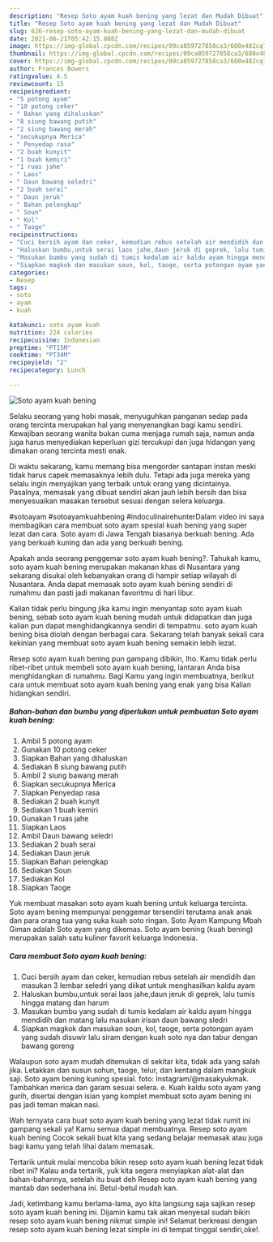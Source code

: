 ```yaml
---
description: "Resep Soto ayam kuah bening yang lezat dan Mudah Dibuat"
title: "Resep Soto ayam kuah bening yang lezat dan Mudah Dibuat"
slug: 626-resep-soto-ayam-kuah-bening-yang-lezat-dan-mudah-dibuat
date: 2021-06-21T05:42:15.888Z
image: https://img-global.cpcdn.com/recipes/09ca859727858ca3/680x482cq70/soto-ayam-kuah-bening-foto-resep-utama.jpg
thumbnail: https://img-global.cpcdn.com/recipes/09ca859727858ca3/680x482cq70/soto-ayam-kuah-bening-foto-resep-utama.jpg
cover: https://img-global.cpcdn.com/recipes/09ca859727858ca3/680x482cq70/soto-ayam-kuah-bening-foto-resep-utama.jpg
author: Frances Bowers
ratingvalue: 4.5
reviewcount: 15
recipeingredient:
- "5 potong ayam"
- "10 potong ceker"
- " Bahan yang dihaluskan"
- "8 siung bawang putih"
- "2 siung bawang merah"
- "secukupnya Merica"
- " Penyedap rasa"
- "2 buah kunyit"
- "1 buah kemiri"
- "1 ruas jahe"
- " Laos"
- " Daun bawang seledri"
- "2 buah serai"
- " Daun jeruk"
- " Bahan pelengkap"
- " Soun"
- " Kol"
- " Taoge"
recipeinstructions:
- "Cuci bersih ayam dan ceker, kemudian rebus setelah air mendidih dan masukan 3 lembar seledri yang diikat untuk menghasilkan kaldu ayam"
- "Haluskan bumbu,untuk serai laos jahe,daun jeruk di geprek, lalu tumis hingga matang dan harum"
- "Masukan bumbu yang sudah di tumis kedalam air kaldu ayam hingga mendidih dan matang lalu masukan irisan daun bawang sledri"
- "Siapkan magkok dan masukan soun, kol, taoge, serta potongan ayam yang sudah disuwir lalu siram dengan kuah soto nya dan tabur dengan bawang goreng"
categories:
- Resep
tags:
- soto
- ayam
- kuah

katakunci: soto ayam kuah 
nutrition: 224 calories
recipecuisine: Indonesian
preptime: "PT15M"
cooktime: "PT34M"
recipeyield: "2"
recipecategory: Lunch

---
```



![Soto ayam kuah bening](https://img-global.cpcdn.com/recipes/09ca859727858ca3/680x482cq70/soto-ayam-kuah-bening-foto-resep-utama.jpg)

Selaku seorang yang hobi masak, menyuguhkan panganan sedap pada orang tercinta merupakan hal yang menyenangkan bagi kamu sendiri. Kewajiban seorang  wanita bukan cuma menjaga rumah saja, namun anda juga harus menyediakan keperluan gizi tercukupi dan juga hidangan yang dimakan orang tercinta mesti enak.

Di waktu  sekarang, kamu memang bisa mengorder santapan instan meski tidak harus capek memasaknya lebih dulu. Tetapi ada juga mereka yang selalu ingin menyajikan yang terbaik untuk orang yang dicintainya. Pasalnya, memasak yang dibuat sendiri akan jauh lebih bersih dan bisa menyesuaikan masakan tersebut sesuai dengan selera keluarga. 

#sotoayam #sotoayamkuahbening #indoculinairehunterDalam video ini saya membagikan cara membuat soto ayam spesial kuah bening yang super lezat dan cara. Soto ayam di Jawa Tengah biasanya berkuah bening. Ada yang berkuah kuning dan ada yang berkuah bening.

Apakah anda seorang penggemar soto ayam kuah bening?. Tahukah kamu, soto ayam kuah bening merupakan makanan khas di Nusantara yang sekarang disukai oleh kebanyakan orang di hampir setiap wilayah di Nusantara. Anda dapat memasak soto ayam kuah bening sendiri di rumahmu dan pasti jadi makanan favoritmu di hari libur.

Kalian tidak perlu bingung jika kamu ingin menyantap soto ayam kuah bening, sebab soto ayam kuah bening mudah untuk didapatkan dan juga kalian pun dapat menghidangkannya sendiri di tempatmu. soto ayam kuah bening bisa diolah dengan berbagai cara. Sekarang telah banyak sekali cara kekinian yang membuat soto ayam kuah bening semakin lebih lezat.

Resep soto ayam kuah bening pun gampang dibikin, lho. Kamu tidak perlu ribet-ribet untuk membeli soto ayam kuah bening, lantaran Anda bisa menghidangkan di rumahmu. Bagi Kamu yang ingin membuatnya, berikut cara untuk membuat soto ayam kuah bening yang enak yang bisa Kalian hidangkan sendiri.

<!--inarticleads1-->

##### Bahan-bahan dan bumbu yang diperlukan untuk pembuatan Soto ayam kuah bening:

1. Ambil 5 potong ayam
1. Gunakan 10 potong ceker
1. Siapkan  Bahan yang dihaluskan
1. Sediakan 8 siung bawang putih
1. Ambil 2 siung bawang merah
1. Siapkan secukupnya Merica
1. Siapkan  Penyedap rasa
1. Sediakan 2 buah kunyit
1. Sediakan 1 buah kemiri
1. Gunakan 1 ruas jahe
1. Siapkan  Laos
1. Ambil  Daun bawang seledri
1. Sediakan 2 buah serai
1. Sediakan  Daun jeruk
1. Siapkan  Bahan pelengkap
1. Sediakan  Soun
1. Sediakan  Kol
1. Siapkan  Taoge


Yuk membuat masakan soto ayam kuah bening untuk keluarga tercinta. Soto ayam bening mempunyai penggemar tersendiri terutama anak anak dan para orang tua yang suka kuah soto ringan. Soto Ayam Kampung Mbah Giman adalah Soto ayam yang dikemas. Soto ayam bening (kuah bening) merupakan salah satu kuliner favorit keluarga Indonesia. 

<!--inarticleads2-->

##### Cara membuat Soto ayam kuah bening:

1. Cuci bersih ayam dan ceker, kemudian rebus setelah air mendidih dan masukan 3 lembar seledri yang diikat untuk menghasilkan kaldu ayam
1. Haluskan bumbu,untuk serai laos jahe,daun jeruk di geprek, lalu tumis hingga matang dan harum
1. Masukan bumbu yang sudah di tumis kedalam air kaldu ayam hingga mendidih dan matang lalu masukan irisan daun bawang sledri
1. Siapkan magkok dan masukan soun, kol, taoge, serta potongan ayam yang sudah disuwir lalu siram dengan kuah soto nya dan tabur dengan bawang goreng


Walaupun soto ayam mudah ditemukan di sekitar kita, tidak ada yang salah jika. Letakkan dan susun sohun, taoge, telur, dan kentang dalam mangkuk saji. Soto ayam bening kuning spesial. foto: Instagram/@masakyukmak. Tambahkan merica dan garam sesuai selera. e. Kuah kaldu soto ayam yang gurih, disertai dengan isian yang komplet membuat soto ayam bening ini pas jadi teman makan nasi. 

Wah ternyata cara buat soto ayam kuah bening yang lezat tidak rumit ini gampang sekali ya! Kamu semua dapat membuatnya. Resep soto ayam kuah bening Cocok sekali buat kita yang sedang belajar memasak atau juga bagi kamu yang telah lihai dalam memasak.

Tertarik untuk mulai mencoba bikin resep soto ayam kuah bening lezat tidak ribet ini? Kalau anda tertarik, yuk kita segera menyiapkan alat-alat dan bahan-bahannya, setelah itu buat deh Resep soto ayam kuah bening yang mantab dan sederhana ini. Betul-betul mudah kan. 

Jadi, ketimbang kamu berlama-lama, ayo kita langsung saja sajikan resep soto ayam kuah bening ini. Dijamin kamu tak akan menyesal sudah bikin resep soto ayam kuah bening nikmat simple ini! Selamat berkreasi dengan resep soto ayam kuah bening lezat simple ini di tempat tinggal sendiri,oke!.

